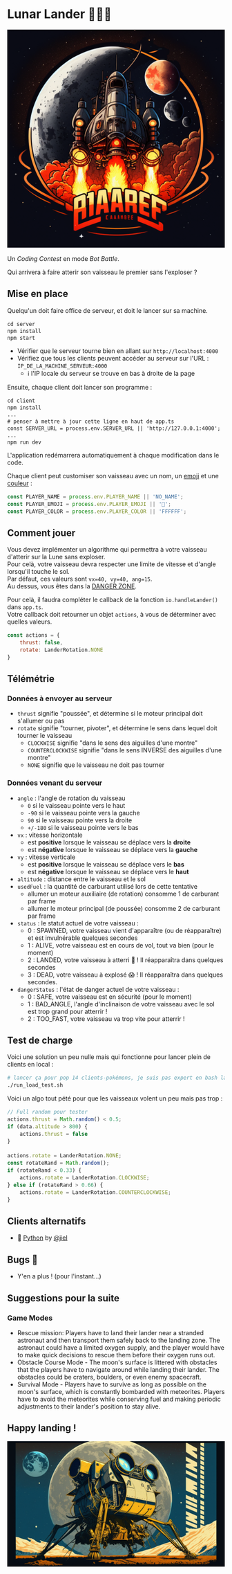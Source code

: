 # Lunar Lander 🧑‍🚀🚀

![logo.png](logo.png)

Un *Coding Contest* en mode *Bot Battle*.

Qui arrivera à faire atterir son vaisseau le premier sans l'exploser ?

## Mise en place

Quelqu'un doit faire office de serveur, et doit le lancer sur sa machine.

```shell
cd server
npm install
npm start
```

- Vérifier que le serveur tourne bien en allant sur `http://localhost:4000`  
- Vérifiez que tous les clients peuvent accéder au serveur sur l'URL : `IP_DE_LA_MACHINE_SERVEUR:4000`
  - ℹ️ l'IP locale du serveur se trouve en bas à droite de la page

Ensuite, chaque client doit lancer son programme :
```shell
cd client
npm install
...
# penser à mettre à jour cette ligne en haut de app.ts
const SERVER_URL = process.env.SERVER_URL || 'http://127.0.0.1:4000';
...
npm run dev
```
L'application redémarrera automatiquement à chaque modification dans le code.

Chaque client peut customiser son vaisseau avec un nom, un [emoji](https://emojipedia.org/) et une [couleur](https://www.colorhexa.com/) : 

```javascript
const PLAYER_NAME = process.env.PLAYER_NAME || 'NO_NAME';
const PLAYER_EMOJI = process.env.PLAYER_EMOJI || '💩';
const PLAYER_COLOR = process.env.PLAYER_COLOR || 'FFFFFF';
```

## Comment jouer

Vous devez implémenter un algorithme qui permettra à votre vaisseau d'atterir sur la Lune sans exploser.  
Pour celà, votre vaisseau devra respecter une limite de vitesse et d'angle lorsqu'il touche le sol.  
Par défaut, ces valeurs sont `vx=40, vy=40, ang=15`.  
Au dessus, vous êtes dans la [DANGER ZONE](https://www.youtube.com/watch?v=siwpn14IE7E&ab_channel=KennyLogginsVEVO).  

Pour celà, il faudra compléter le callback de la fonction `io.handleLander()` dans `app.ts`.  
Votre callback doit retourner un objet `actions`, à vous de déterminer avec quelles valeurs.  

```javascript
const actions = {
    thrust: false,
    rotate: LanderRotation.NONE
}
```

## Télémétrie

### Données à envoyer au serveur

- `thrust` signifie "poussée", et détermine si le moteur principal doit s'allumer ou pas
- `rotate` signifie "tourner, pivoter", et détermine le sens dans lequel doit tourner le vaisseau
  - `CLOCKWISE` signifie "dans le sens des aiguilles d'une montre"
  - `COUNTERCLOCKWISE` signifie "dans le sens INVERSE des aiguilles d'une montre"
  - `NONE` signifie que le vaisseau ne doit pas tourner

### Données venant du serveur

- `angle` : l'angle de rotation du vaisseau
  - `0` si le vaisseau pointe vers le haut
  - `-90` si le vaisseau pointe vers la gauche
  - `90` si le vaisseau pointe vers la droite
  - `+/-180` si le vaisseau pointe vers le bas
- `vx` : vitesse horizontale
  - est **positive** lorsque le vaisseau se déplace vers la **droite**
  - est **négative** lorsque le vaisseau se déplace vers la **gauche**
- `vy` : vitesse verticale
  - est **positive** lorsque le vaisseau se déplace vers le **bas**
  - est **négative** lorsque le vaisseau se déplace vers le **haut**
- `altitude` : distance entre le vaisseau et le sol
- `usedFuel` : la quantité de carburant utilisé lors de cette tentative
  - allumer un moteur auxiliaire (de rotation) consomme 1 de carburant par frame
  - allumer le moteur principal (de poussée) consomme 2 de carburant par frame 
- `status` : le statut actuel de votre vaisseau :
  - 0 : SPAWNED, votre vaisseau vient d'apparaître (ou de réapparaître) et est invulnérable quelques secondes
  - 1 : ALIVE, votre vaisseau est en cours de vol, tout va bien (pour le moment)
  - 2 : LANDED, votre vaisseau à atterri 🎉 ! Il réapparaîtra dans quelques secondes
  - 3 : DEAD, votre vaisseau à explosé 😱 ! Il réapparaîtra dans quelques secondes.
- `dangerStatus` : l'état de danger actuel de votre vaisseau :
  - 0 : SAFE, votre vaisseau est en sécurité (pour le moment)
  - 1 : BAD_ANGLE, l'angle d'inclinaison de votre vaisseau avec le sol est trop grand pour atterrir !
  - 2 : TOO_FAST, votre vaisseau va trop vite pour atterrir !

## Test de charge 

Voici une solution un peu nulle mais qui fonctionne pour lancer plein de clients en local :

```bash
# lancer ça pour pop 14 clients-pokémons, je suis pas expert en bash laissez moi tranquille
./run_load_test.sh
```

Voici un algo tout pété pour que les vaisseaux volent un peu mais pas trop :

```js
// Full random pour tester
actions.thrust = Math.random() < 0.5;
if (data.altitude > 800) {
    actions.thrust = false
}

actions.rotate = LanderRotation.NONE;
const rotateRand = Math.random();
if (rotateRand < 0.33) {
    actions.rotate = LanderRotation.CLOCKWISE;
} else if (rotateRand > 0.66) {
    actions.rotate = LanderRotation.COUNTERCLOCKWISE;
}
```

## Clients alternatifs

- 🐍 [Python](https://github.com/jiel/intrepyx) by [@jiel](https://github.com/jiel)  

## Bugs 🐛

- Y'en a plus ! (pour l'instant...)

## Suggestions pour la suite 

### Game Modes

- Rescue mission: Players have to land their lander near a stranded astronaut and then transport them safely back to the landing zone. The astronaut could have a limited oxygen supply, and the player would have to make quick decisions to rescue them before their oxygen runs out.
- Obstacle Course Mode - The moon's surface is littered with obstacles that the players have to navigate around while landing their lander. The obstacles could be craters, boulders, or even enemy spacecraft.
- Survival Mode - Players have to survive as long as possible on the moon's surface, which is constantly bombarded with meteorites. Players have to avoid the meteorites while conserving fuel and making periodic adjustments to their lander's position to stay alive.

## Happy landing !

![poster.png](poster.png)